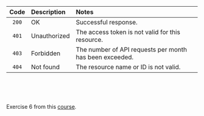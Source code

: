 |Code|Description|Notes|
|:--:|:----------|:----|
|`200`|OK|Successful response.|
|`401`|Unauthorized|The access token is not valid for this resource.|
|`403`|Forbidden|The number of API requests per month has been exceeded.|
|`404`|Not found|The resource name or ID is not valid.|  

<br><br><br>

Exercise 6 from this [course]. 

[course]: https://www.udemy.com/course/learn-api-technical-writing-2-rest-for-writers/